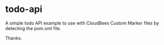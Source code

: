todo-api
========
A simple todo API example to use with CloudBees Custom Marker files by detecting the pom.xml file.

Thanks.

